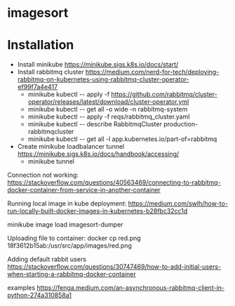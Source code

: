 # imagesort

# Installation

- Install minikube https://minikube.sigs.k8s.io/docs/start/
- Install rabbitmq cluster https://medium.com/nerd-for-tech/deploying-rabbitmq-on-kubernetes-using-rabbitmq-cluster-operator-ef99f7a4e417 
    - minikube kubectl -- apply -f https://github.com/rabbitmq/cluster-operator/releases/latest/download/cluster-operator.yml
    - minikube kubectl -- get all -o wide -n rabbitmq-system
    - minikube kubectl -- apply -f reqs/rabbitmq_cluster.yaml
    - minikube kubectl -- describe RabbitmqCluster production-rabbitmqcluster
    - minikube kubectl -- get all -l app.kubernetes.io/part-of=rabbitmq
- Create minikube loadbalancer tunnel https://minikube.sigs.k8s.io/docs/handbook/accessing/
    - minikube tunnel

Connection not working: https://stackoverflow.com/questions/40563469/connecting-to-rabbitmq-docker-container-from-service-in-another-container

Running local image in kube deployment: https://medium.com/swlh/how-to-run-locally-built-docker-images-in-kubernetes-b28fbc32cc1d


minikube image load imagesort-dumper

Uploading file to container: docker cp red.png 18f3612b15ab:/usr/src/app/images/red.png

Adding default rabbit users https://stackoverflow.com/questions/30747469/how-to-add-initial-users-when-starting-a-rabbitmq-docker-container

examples https://fenga.medium.com/an-asynchronous-rabbitmq-client-in-python-274a310858a1